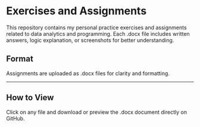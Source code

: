 # Exercises and Assignments

This repository contains my personal practice exercises and assignments related to data analytics and programming. Each .docx file includes written answers, logic explanation, or screenshots for better understanding.


## Format
Assignments are uploaded as .docx files for clarity and formatting.

---

## How to View
Click on any file and download or preview the .docx document directly on GitHub.
